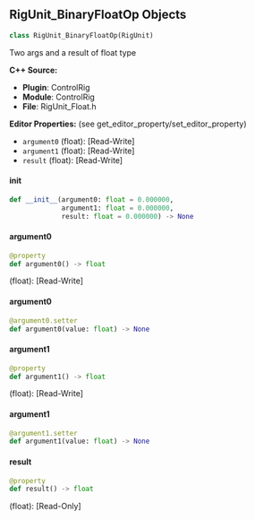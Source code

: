 ## RigUnit_BinaryFloatOp Objects

```python
class RigUnit_BinaryFloatOp(RigUnit)
```

Two args and a result of float type

**C++ Source:**

- **Plugin**: ControlRig
- **Module**: ControlRig
- **File**: RigUnit_Float.h

**Editor Properties:** (see get_editor_property/set_editor_property)

- ``argument0`` (float):  [Read-Write]
- ``argument1`` (float):  [Read-Write]
- ``result`` (float):  [Read-Write]

<a id="unreal.RigUnit_BinaryFloatOp.__init__"></a>

#### __init__

```python
def __init__(argument0: float = 0.000000,
             argument1: float = 0.000000,
             result: float = 0.000000) -> None
```

<a id="unreal.RigUnit_BinaryFloatOp.argument0"></a>

#### argument0

```python
@property
def argument0() -> float
```

(float):  [Read-Write]

<a id="unreal.RigUnit_BinaryFloatOp.argument0"></a>

#### argument0

```python
@argument0.setter
def argument0(value: float) -> None
```

<a id="unreal.RigUnit_BinaryFloatOp.argument1"></a>

#### argument1

```python
@property
def argument1() -> float
```

(float):  [Read-Write]

<a id="unreal.RigUnit_BinaryFloatOp.argument1"></a>

#### argument1

```python
@argument1.setter
def argument1(value: float) -> None
```

<a id="unreal.RigUnit_BinaryFloatOp.result"></a>

#### result

```python
@property
def result() -> float
```

(float):  [Read-Only]

<a id="unreal.RigUnit_Multiply_FloatFloat"></a>